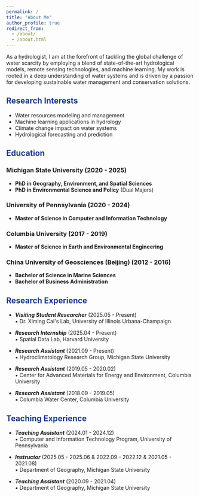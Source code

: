 ```yaml
---
permalink: /
title: "About Me"
author_profile: true
redirect_from: 
  - /about/
  - /about.html
---
```


<style>
h2 {
  color: #1e3a8a !important; /* Navy blue color */
}
</style>

As a hydrologist, I am at the forefront of tackling the global challenge of water scarcity by employing a blend of state-of-the-art hydrological models, remote sensing technologies, and machine learning. My work is rooted in a deep understanding of water systems and is driven by a passion for developing sustainable water management and conservation solutions.

## Research Interests

* Water resources modeling and management
* Machine learning applications in hydrology
* Climate change impact on water systems
* Hydrological forecasting and prediction

## Education

### Michigan State University (2020 - 2025)
* **PhD in Geography, Environment, and Spatial Sciences**
* **PhD in Environmental Science and Policy** (Dual Majors)

### University of Pennsylvania (2020 - 2024)
* **Master of Science in Computer and Information Technology**

### Columbia University (2017 - 2019)
* **Master of Science in Earth and Environmental Engineering**

### China University of Geosciences (Beijing) (2012 - 2016)
* **Bachelor of Science in Marine Sciences** 
* **Bachelor of Business Administration**

## Research Experience

* ***Visiting Student Researcher*** (2025.05 - Present)  
  ▪ Dr. Ximing Cai's Lab, University of Illinois Urbana-Champaign

* ***Research Internship*** (2025.04 - Present)  
  ▪ Spatial Data Lab, Harvard University

* ***Research Assistant*** (2021.09 - Present)  
  ▪ Hydroclimatology Research Group, Michigan State University

* ***Research Assistant*** (2019.05 - 2020.02)  
  ▪ Center for Advanced Materials for Energy and Environment, Columbia University

* ***Research Assistant*** (2018.09 - 2019.05)  
  ▪ Columbia Water Center, Columbia University

## Teaching Experience

* ***Teaching Assistant*** (2024.01 - 2024.12)  
  ▪ Computer and Information Technology Program, University of Pennsylvania

* ***Instructor*** (2025.05 - 2025.06 & 2022.09 - 2022.12 & 2021.05 - 2021.08)  
  ▪ Department of Geography, Michigan State University

* ***Teaching Assistant*** (2020.09 - 2021.04)  
  ▪ Department of Geography, Michigan State University
